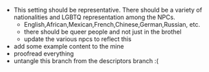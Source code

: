 - This setting should be representative. There should be a variety of nationalities and LGBTQ representation among the NPCs.
	- English,African,Mexican,French,Chinese,German,Russian, etc.
	- there should be queer people and not just in the brothel
	- update the various npcs to reflect this
- add some example content to the mine
- proofread everything
- untangle this branch from the descriptors branch :(